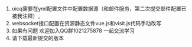 
1. oicq需要在yml配置文件中配置数据源（和邮件服务，第二次提交邮件配置已被我注释）_ 
2. websocket接口配置在资源静态文件vue.js和visit.js代码手动改写
3. 如果有问题 欢迎加入QQ群1021275878 一起交流学习
4. 请下载最新提交的版本